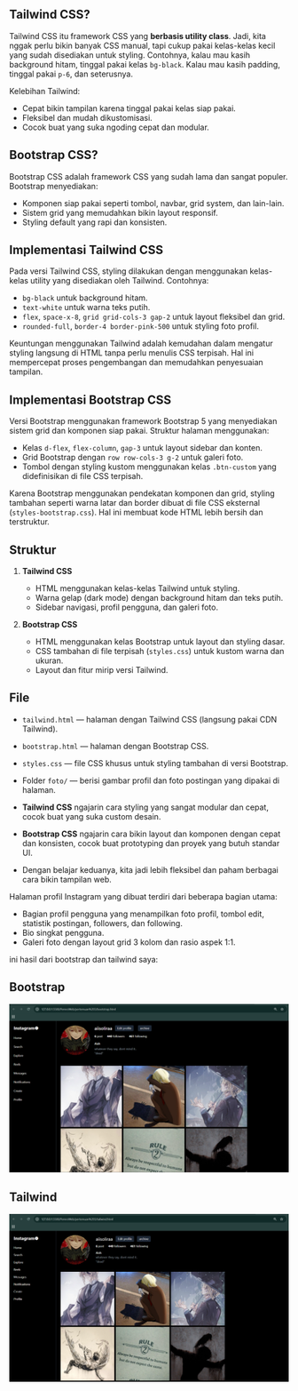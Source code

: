 ## Tailwind CSS?

Tailwind CSS itu framework CSS yang **berbasis utility class**. Jadi, kita nggak perlu bikin banyak CSS manual, tapi cukup pakai kelas-kelas kecil yang sudah disediakan untuk styling. Contohnya, kalau mau kasih background hitam, tinggal pakai kelas `bg-black`. Kalau mau kasih padding, tinggal pakai `p-6`, dan seterusnya.

Kelebihan Tailwind:

- Cepat bikin tampilan karena tinggal pakai kelas siap pakai.
- Fleksibel dan mudah dikustomisasi.
- Cocok buat yang suka ngoding cepat dan modular.

## Bootstrap CSS?

Bootstrap CSS adalah framework CSS yang sudah lama dan sangat populer. Bootstrap menyediakan:

- Komponen siap pakai seperti tombol, navbar, grid system, dan lain-lain.
- Sistem grid yang memudahkan bikin layout responsif.
- Styling default yang rapi dan konsisten.

## Implementasi Tailwind CSS

Pada versi Tailwind CSS, styling dilakukan dengan menggunakan kelas-kelas utility yang disediakan oleh Tailwind. Contohnya:

- `bg-black` untuk background hitam.
- `text-white` untuk warna teks putih.
- `flex`, `space-x-8`, `grid grid-cols-3 gap-2` untuk layout fleksibel dan grid.
- `rounded-full`, `border-4 border-pink-500` untuk styling foto profil.

Keuntungan menggunakan Tailwind adalah kemudahan dalam mengatur styling langsung di HTML tanpa perlu menulis CSS terpisah. Hal ini mempercepat proses pengembangan dan memudahkan penyesuaian tampilan.

## Implementasi Bootstrap CSS

Versi Bootstrap menggunakan framework Bootstrap 5 yang menyediakan sistem grid dan komponen siap pakai. Struktur halaman menggunakan:

- Kelas `d-flex`, `flex-column`, `gap-3` untuk layout sidebar dan konten.
- Grid Bootstrap dengan `row row-cols-3 g-2` untuk galeri foto.
- Tombol dengan styling kustom menggunakan kelas `.btn-custom` yang didefinisikan di file CSS terpisah.

Karena Bootstrap menggunakan pendekatan komponen dan grid, styling tambahan seperti warna latar dan border dibuat di file CSS eksternal (`styles-bootstrap.css`). Hal ini membuat kode HTML lebih bersih dan terstruktur.

## Struktur

1. **Tailwind CSS**  
   - HTML menggunakan kelas-kelas Tailwind untuk styling.  
   - Warna gelap (dark mode) dengan background hitam dan teks putih.  
   - Sidebar navigasi, profil pengguna, dan galeri foto.

2. **Bootstrap CSS**  
   - HTML menggunakan kelas Bootstrap untuk layout dan styling dasar.  
   - CSS tambahan di file terpisah (`styles.css`) untuk kustom warna dan ukuran.  
   - Layout dan fitur mirip versi Tailwind.

## File

- `tailwind.html` — halaman dengan Tailwind CSS (langsung pakai CDN Tailwind).  
- `bootstrap.html` — halaman dengan Bootstrap CSS.  
- `styles.css` — file CSS khusus untuk styling tambahan di versi Bootstrap.  
- Folder `foto/` — berisi gambar profil dan foto postingan yang dipakai di halaman.

- **Tailwind CSS** ngajarin cara styling yang sangat modular dan cepat, cocok buat yang suka custom desain.  
- **Bootstrap CSS** ngajarin cara bikin layout dan komponen dengan cepat dan konsisten, cocok buat prototyping dan proyek yang butuh standar UI.  
- Dengan belajar keduanya, kita jadi lebih fleksibel dan paham berbagai cara bikin tampilan web.

Halaman profil Instagram yang dibuat terdiri dari beberapa bagian utama:

- Bagian profil pengguna yang menampilkan foto profil, tombol edit, statistik postingan, followers, dan following.
- Bio singkat pengguna.
- Galeri foto dengan layout grid 3 kolom dan rasio aspek 1:1.

ini hasil dari bootstrap dan tailwind saya:
## Bootstrap
![bootstrap](foto/bootstrap.png)

## Tailwind
![tailwind](foto/tailwind.png)